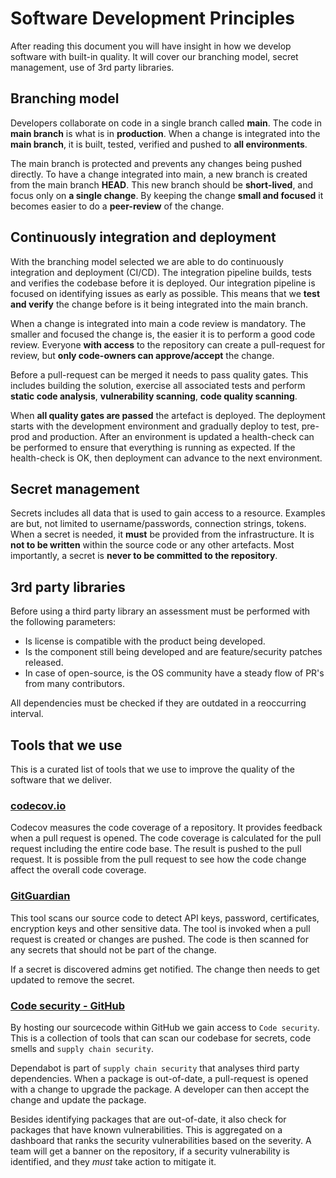 # Software Development Principles

After reading this document you will have insight in how we develop software with built-in quality. It will cover our branching model, secret management, use of 3rd party libraries.

## Branching model

Developers collaborate on code in a single branch called **main**. The code in **main branch** is what is in **production**. When a change is integrated into the **main branch**, it is built, tested, verified and pushed to **all environments**.

The main branch is protected and prevents any changes being pushed directly. To have a change integrated into main, a new branch is created from the main branch **HEAD**. This new branch should be **short-lived**, and focus only on **a single change**. By keeping the change **small and focused** it becomes easier to do a **peer-review** of the change.

## Continuously integration and deployment

With the branching model selected we are able to do continuously integration and deployment (CI/CD). The integration pipeline builds, tests and verifies the codebase before it is deployed. Our integration pipeline is focused on identifying issues as early as possible. This means that we **test and verify** the change before is it being integrated into the main branch.

When a change is integrated into main a code review is mandatory. The smaller and focused the change is, the easier it is to perform a good code review. Everyone **with access** to the repository can create a pull-request for review, but **only code-owners can approve/accept** the change.

Before a pull-request can be merged it needs to pass quality gates. This includes building the solution, exercise all associated tests and perform **static code analysis**, **vulnerability scanning**, **code quality scanning**.

When **all quality gates are passed** the artefact is deployed. The deployment starts with the development environment and gradually deploy to test, pre-prod and production. After an environment is updated a health-check can be performed to ensure that everything is running as expected. If the health-check is OK, then deployment can advance to the next environment.

## Secret management

Secrets includes all data that is used to gain access to a resource. Examples are but, not limited to username/passwords, connection strings, tokens. When a secret is needed, it **must** be provided from the infrastructure. It is **not to be written** within the source code or any other artefacts. Most importantly, a secret is **never to be committed to the repository**.

## 3rd party libraries

Before using a third party library an assessment must be performed with the following parameters:

- Is license is compatible with the product being developed.
- Is the component still being developed and are feature/security patches released.
- In case of open-source, is the OS community have a steady flow of PR's from many contributors.

All dependencies must be checked if they are outdated in a reoccurring interval.

## Tools that we use

This is a curated list of tools that we use to improve the quality of the software that we deliver.

### [codecov.io](https://codecov.io)

Codecov measures the code coverage of a repository. It provides feedback when a pull request is opened. The code coverage is calculated for the pull request including the entire code base. The result is pushed to the pull request. It is possible from the pull request to see how the code change affect the overall code coverage.

### [GitGuardian](https://www.gitguardian.com)

This tool scans our source code to detect API keys, password, certificates, encryption keys and other sensitive data. The tool is invoked when a pull request is created or changes are pushed. The code is then scanned for any secrets that should not be part of the change.

If a secret is discovered admins get notified. The change then needs to get updated to remove the secret.

### [Code security - GitHub](https://docs.github.com/en/code-security)

 By hosting our sourcecode within GitHub we gain access to `Code security`. This is a collection of tools that can scan our codebase for secrets, code smells and `supply chain security`.

 Dependabot is part of `supply chain security` that analyses third party dependencies. When a package is out-of-date, a pull-request is opened with a change to upgrade the package. A developer can then accept the change and update the package.

 Besides identifying packages that are out-of-date, it also check for packages that have known vulnerabilities. This is aggregated on a dashboard that ranks the security vulnerabilities based on the severity. A team will get a banner on the repository, if a security vulnerability is identified, and they *must* take action to mitigate it.
